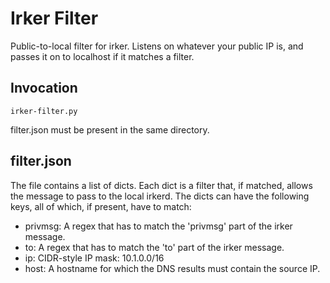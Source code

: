 Irker Filter
============

Public-to-local filter for irker. Listens on whatever your public IP is, and passes it on to localhost if it matches a filter.

Invocation
----------
    irker-filter.py

filter.json must be present in the same directory.

filter.json
-----------

The file contains a list of dicts. Each dict is a filter that, if matched, allows the message to pass to the local irkerd. The dicts can have the following keys, all of which, if present, have to match:

* privmsg: A regex that has to match the 'privmsg' part of the irker message.
* to: A regex that has to match the 'to' part of the irker message.
* ip: CIDR-style IP mask: 10.1.0.0/16
* host: A hostname for which the DNS results must contain the source IP.
